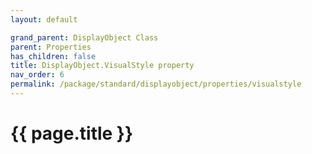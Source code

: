 ```yaml
---
layout: default

grand_parent: DisplayObject Class
parent: Properties
has_children: false
title: DisplayObject.VisualStyle property
nav_order: 6
permalink: /package/standard/displayobject/properties/visualstyle
---
```

# {{ page.title }}




